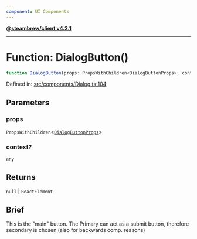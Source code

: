```yaml
---
component: UI Components
---
```


[**@steambrew/client v4.2.1**](../README.md)

***

# Function: DialogButton()

```ts
function DialogButton(props: PropsWithChildren<DialogButtonProps>, context?: any): null | ReactElement
```

Defined in: [src/components/Dialog.ts:104](https://github.com/SteamClientHomebrew/SDK/blob/main/typescript-packages/client/src/components/Dialog.ts#L104)

## Parameters

### props

`PropsWithChildren`\<[`DialogButtonProps`](../interfaces/DialogButtonProps.md)\>

### context?

`any`

## Returns

`null` \| `ReactElement`

## Brief

This is the "main" button. The Primary can act as a submit button,
therefore secondary is chosen (also for backwards comp. reasons)
